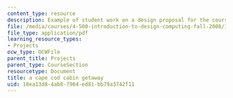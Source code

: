 ```yaml
---
content_type: resource
description: Example of student work on a design proposal for the course project.
file: /media/courses/4-500-introduction-to-design-computing-fall-2008/18ea13d84ab87904ed81bb79a3742f11_assn1_1.pdf
file_type: application/pdf
learning_resource_types:
- Projects
ocw_type: OCWFile
parent_title: Projects
parent_type: CourseSection
resourcetype: Document
title: a cape cod cabin getaway
uid: 18ea13d8-4ab8-7904-ed81-bb79a3742f11
---
```

